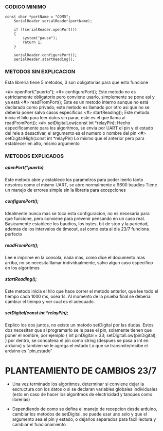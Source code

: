### CODIGO MINIMO

```
const char *portName = "COM5";
    SerialReader serialReader(portName);

    if (!serialReader.openPort())
    {
        system("pause");
        return 1;
    }

    serialReader.configurePort();
    serialReader.startReading();
```

### METODOS SIN EXPLICACION

Esta libreria tiene 5 metodos, 3 son obligatorias para que esto funcione

<#> openPort("puerto");
<#> configurePort(); Este metodo no es estrictamente obligatorio pero conviene usarlo, simplemente se pone asi y ya está
<#> readFromPort(); Este es un metodo interno aunque no está declarado como privado, este metodo es llamado por otro asi que no se deberia poner salvo casos especificos
<#> startReading(); Este metodo inicia el hilo para leer datos sin parar, este es el que llama al readFromPort();
<#> setDigitalLow(const int *relayPin); Hecho especificamente para los algoritmos, se envia por UART el pin y el estado del rele a desactivar, el argumento es el numero o nombre del pin
<#> setDigitalHigh(const int *relayPin) Lo mismo que el anterior pero para establecer en alto, mismo argumento

### METODOS EXPLICADOS

##### openPort("puerto)

Este metodo abre y establece los parametros para poder leerlo tanto nosotros como el mismo UART, se abre normalmente a 9600 baudios
Tiene un manejo de errores simple sin la libreria para excepciones

##### configurePort();

Idealmente nunca mas se toca esta configuracion, no es necesaria para que funcione, pero conviene para prevenir pensando en un caso real.
Basicamente establece los baudios, los bytes, bit de stop y la pariedad, ademas de los intervalos de timeout, asi como esta al dia 23/7 funciona perfecto

##### readFromPort();

Lee e imprime en la consola, nada mas, como dice el documento mas arriba, no se necesita llamar individualmente, salvo algun caso especifico en los algoritmos

##### startReading();

Este metodo inicia el hilo que hace correr el metodo anterior, que lee todo el tiempo cada 1000 ms, osea 1s.
Al momento de la prueba final se deberia cambiar el tiempo y ver cual es el adecuado.

##### setDigital(const int \*relayPin);

Explico los dos juntos, no existe un metodo setDigital por las dudas.
Estos dos necesitan que al programarlo se le pase el pin, solamente tienen que poner el nombre,
por ejemplo {
int pinDigital = 33;
setDigitalLow(pinDigital);
}
por dentro, se concatena el pin como string (despues se pasa a int en arduino) y tambien se le agrega el estado
Lo que se transmite/recibe el arduino es "pin,estado"

# PLANTEAMIENTO DE CAMBIOS 23/7

- Una vez terminado los algoritmos, determinar si conviene dejar la escructura con los datos o si se declaran variables globales individuales (esto en caso de hacer los algoritmos de electricidad y tanques como librerias)

- Dependiendo de como se defina el manejo de recepcion desde arduino, cambiar los metodos de setDigital, se puede usar uno solo y que el argumento sea el pin y estado, o dejarlos separados para facil lectura y cambiar el funcionamiento
